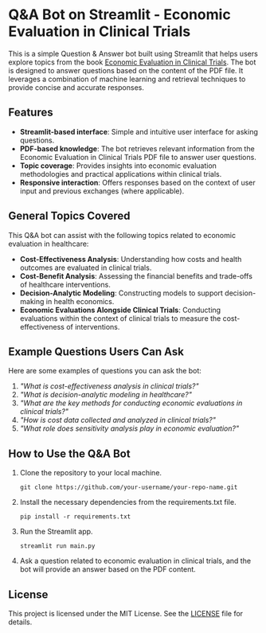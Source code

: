 # Q&A Bot on Streamlit - Economic Evaluation in Clinical Trials

This is a simple Question & Answer bot built using Streamlit that helps users explore topics from the book 
[Economic Evaluation in Clinical Trials](pdf/economic_evaluation_in_clinical_trials_henry_a_glick_jalpa_a_doshi-pages-0-46.pdf). 
The bot is designed to answer questions based on the content of the PDF file. It leverages a combination of machine 
learning and retrieval techniques to provide concise and accurate responses.

## Features

- **Streamlit-based interface**: Simple and intuitive user interface for asking questions.
- **PDF-based knowledge**: The bot retrieves relevant information from the Economic Evaluation in Clinical Trials PDF file to answer user questions.
- **Topic coverage**: Provides insights into economic evaluation methodologies and practical applications within clinical trials.
- **Responsive interaction**: Offers responses based on the context of user input and previous exchanges (where applicable).

## General Topics Covered

This Q&A bot can assist with the following topics related to economic evaluation in healthcare:

- **Cost-Effectiveness Analysis**: Understanding how costs and health outcomes are evaluated in clinical trials.
- **Cost-Benefit Analysis**: Assessing the financial benefits and trade-offs of healthcare interventions.
- **Decision-Analytic Modeling**: Constructing models to support decision-making in health economics.
- **Economic Evaluations Alongside Clinical Trials**: Conducting evaluations within the context of clinical trials to measure the cost-effectiveness of interventions.

## Example Questions Users Can Ask

Here are some examples of questions you can ask the bot:

1. _"What is cost-effectiveness analysis in clinical trials?"_
2. _"What is decision-analytic modeling in healthcare?"_
3. _"What are the key methods for conducting economic evaluations in clinical trials?"_
4. _"How is cost data collected and analyzed in clinical trials?"_
5. _"What role does sensitivity analysis play in economic evaluation?"_

## How to Use the Q&A Bot

1. Clone the repository to your local machine.
    ```
    git clone https://github.com/your-username/your-repo-name.git
    ```

2. Install the necessary dependencies from the requirements.txt file. 
    ```
    pip install -r requirements.txt
    ```

3. Run the Streamlit app.
    ```
    streamlit run main.py
    ```

4. Ask a question related to economic evaluation in clinical trials, and the bot will provide an answer based on the PDF content.


## License

This project is licensed under the MIT License. See the [LICENSE](LICENSE) file for details.
